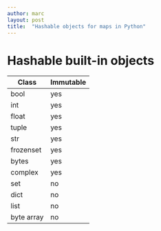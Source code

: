 ```yaml
---
author: marc
layout: post
title:  "Hashable objects for maps in Python"
---
```


# Hashable built-in objects


| Class       | Immutable          
| ------------- |-------------|
| bool | yes      
| int  | yes 
| float | yes           
| tuple | yes      
| str | yes
| frozenset | yes
| bytes | yes
|complex | yes
| set | no
| dict | no
| list   | no 
| byte array | no
